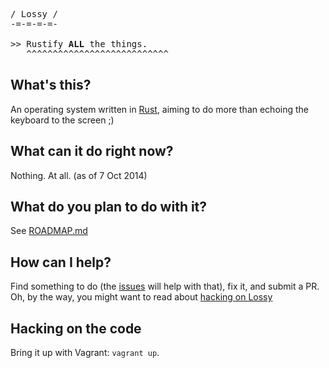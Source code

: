 <pre>/ Lossy /
-=-=-=-=-

>> Rustify <b>ALL</b> the things.
   ^^^^^^^^^^^^^^^^^^^^^^^^^^^</pre>

## What's this?
An operating system written in [Rust](http://rust-lang.org),
aiming to do more than echoing the keyboard to the screen ;)

## What can it do right now?
Nothing. At all. (as of 7 Oct 2014)

## What do you plan to do with it?
See [ROADMAP.md](https://github.com/ArchimedesPi/lossy/blob/master/ROADMAP.md)

## How can I help?
Find something to do (the [issues](https://github.com/ArchimedesPi/lossy/issues) will help with that),
fix it, and submit a PR. Oh, by the way, you might want to read about [hacking on Lossy](#hacking-on-the-code)

## Hacking on the code
Bring it up with Vagrant: `vagrant up`.
